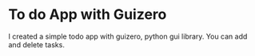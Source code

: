 # To do App with Guizero 

I created a simple todo app with guizero, python gui library. You can add and delete tasks.
